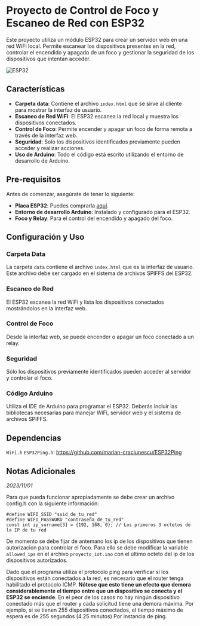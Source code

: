 # Proyecto de Control de Foco y Escaneo de Red con ESP32
Este proyecto utiliza un módulo ESP32 para crear un servidor web en una red WiFi local. Permite escanear los dispositivos presentes en la red, controlar el encendido y apagado de un foco y gestionar la seguridad de los dispositivos que intentan acceder.

![ESP32](https://m.media-amazon.com/images/I/611SuZX5oYL._AC_UF1000,1000_QL80_.jpg)

## Características
- **Carpeta data**: Contiene el archivo `index.html` que se sirve al cliente para mostrar la interfaz de usuario.
- **Escaneo de Red WiFi**: El ESP32 escanea la red local y muestra los dispositivos conectados.
- **Control de Foco**: Permite encender y apagar un foco de forma remota a través de la interfaz web.
- **Seguridad**: Solo los dispositivos identificados previamente pueden acceder y realizar acciones.
- **Uso de Arduino**: Todo el código está escrito utilizando el entorno de desarrollo de Arduino.

## Pre-requisitos
Antes de comenzar, asegúrate de tener lo siguiente:
- **Placa ESP32**: Puedes comprarla [aquí](https://www.amazon.com).
- **Entorno de desarrollo Arduino**: Instalado y configurado para el ESP32.
- **Foco y Relay**: Para el control del encendido y apagado del foco.

## Configuración y Uso
### Carpeta Data
La carpeta `data` contiene el archivo `index.html` que es la interfaz de usuario. Este archivo debe ser cargado en el sistema de archivos SPIFFS del ESP32.

### Escaneo de Red
El ESP32 escanea la red WiFi y lista los dispositivos conectados mostrándolos en la interfaz web.


### Control de Foco
Desde la interfaz web, se puede encender o apagar un foco conectado a un relay.


### Seguridad
Sólo los dispositivos previamente identificados pueden acceder al servidor y controlar el foco.

### Código Arduino
Utiliza el IDE de Arduino para programar el ESP32. Deberás incluir las bibliotecas necesarias para manejar WiFi, servidor web y el sistema de archivos SPIFFS.

## Dependencias

`WiFi.h`
`ESP32Ping.h`: https://github.com/marian-craciunescu/ESP32Ping

## Notas Adicionales
_2023/11/01_

Para que pueda funcionar apropiadamente se debe crear un archivo config.h con la siguiente información:

```
#define WIFI_SSID "ssid_de_tu_red"
#define WIFI_PASSWORD "contraseña_de_tu_red"
const int ip_surname[3] = {192, 168, 0}; // Los primeros 3 octetos de la IP de tu red
```

De momento se debe fijar de antemano los ip de los dispositivos que tienen autorizacion para controlar el foco. Para ello se debe modificar la variable `allowed_ips` en el archivo `proyecto_iot.ino` con el último octeto del ip de los dispositivos autorizados.

Dado que el programa utiliza el protocolo ping para verificar si los dispositivos están conectados a la red, es necesario que el router tenga habilitado el protocolo ICMP. **Nótese que esto tiene un efecto que demora considerablemente el tiempo entre que un dispositivo se conecta y el ESP32 se enciende**. En el peor de los casos no hay ningún dispositivo conectado más que el router y cada solicitud tiene una demora máxima. Por ejemplo, si se tienen 255 dispositivos conectados, el tiempo máximo de espera es de 255 segundos (4.25 minutos) Por instancia de ping. 
